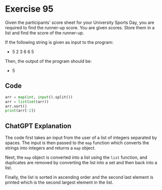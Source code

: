 # Exercise 95
Given the participants' score sheet for your University Sports Day, you are required to find the runner-up score. You are given scores. Store them in a list and find the score of the runner-up.

If the following string is given as input to the program:
- 5 2 3 6 6 5

Then, the output of the program should be:
- 5

## Code
```python
arr = map(int, input().split())
arr = list(set(arr))
arr.sort()
print(arr[-2])
```

## ChatGPT Explanation
The code first takes an input from the user of a list of integers separated by spaces. The input is then passed to the `map` function which converts the strings into integers and returns a `map` object.

Next, the `map` object is converted into a list using the `list` function, and duplicates are removed by converting the list into a set and then back into a list.

Finally, the list is sorted in ascending order and the second last element is printed which is the second largest element in the list.